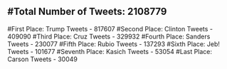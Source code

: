 #Total Number of Tweets: 2108779 
---
#First Place: Trump Tweets - 817607
#Second Place: Clinton Tweets - 409090
#Third Place: Cruz Tweets - 329932
#Fourth Place: Sanders Tweets - 230077
#Fifth Place: Rubio Tweets - 137293
#Sixth Place: Jeb! Tweets - 101677
#Seventh Place: Kasich Tweets - 53054
#Last Place: Carson Tweets - 30049
